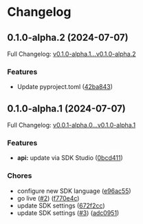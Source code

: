 # Changelog

## 0.1.0-alpha.2 (2024-07-07)

Full Changelog: [v0.1.0-alpha.1...v0.1.0-alpha.2](https://github.com/velocitybolt/marly-python/compare/v0.1.0-alpha.1...v0.1.0-alpha.2)

### Features

* Update pyproject.toml ([42ba843](https://github.com/velocitybolt/marly-python/commit/42ba843973ecf874a815574479e68ca0f4ab2732))

## 0.1.0-alpha.1 (2024-07-07)

Full Changelog: [v0.0.1-alpha.0...v0.1.0-alpha.1](https://github.com/velocitybolt/marly-python/compare/v0.0.1-alpha.0...v0.1.0-alpha.1)

### Features

* **api:** update via SDK Studio ([0bcd411](https://github.com/velocitybolt/marly-python/commit/0bcd41143527820cf841054f4b7334e1d212ea71))


### Chores

* configure new SDK language ([e96ac55](https://github.com/velocitybolt/marly-python/commit/e96ac555f33cdfb4f3cf4a44ed7a6a0ce4f1cf08))
* go live ([#2](https://github.com/velocitybolt/marly-python/issues/2)) ([f770e4c](https://github.com/velocitybolt/marly-python/commit/f770e4c492a18673058966c0236fca0c5504cc9f))
* update SDK settings ([672f2cc](https://github.com/velocitybolt/marly-python/commit/672f2cce429c8da47ed359eea221408b7bd3117f))
* update SDK settings ([#3](https://github.com/velocitybolt/marly-python/issues/3)) ([adc0951](https://github.com/velocitybolt/marly-python/commit/adc09515f1f13d351a1a1b65a6ad35e14a4532c3))
